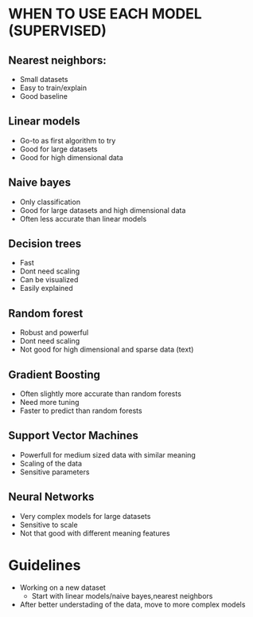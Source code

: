 # WHEN TO USE EACH MODEL (SUPERVISED)
## Nearest neighbors:
- Small datasets
- Easy to train/explain
- Good baseline
## Linear models
- Go-to as first algorithm to try
- Good for large datasets
- Good for high dimensional data
## Naive bayes
- Only classification
- Good for large datasets and high dimensional data
- Often less accurate than linear models
## Decision trees
- Fast
- Dont need scaling
- Can be visualized
- Easily explained

## Random forest
- Robust and powerful
- Dont need scaling
- Not good for high dimensional and sparse data (text)

## Gradient Boosting
- Often slightly more accurate than random forests
- Need more tuning
- Faster to predict than random forests

## Support Vector Machines
- Powerfull for medium sized data with similar meaning
- Scaling of the data
- Sensitive parameters

## Neural Networks
- Very complex models for large datasets
- Sensitive to scale 
- Not that good with different meaning features
  
# Guidelines
- Working on a new dataset
  - Start with linear models/naive bayes,nearest neighbors
- After better understading of the data, move to more complex models